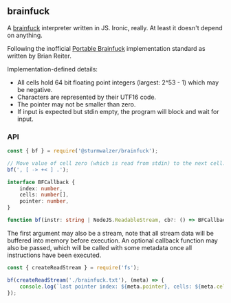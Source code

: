 ## brainfuck

A [brainfuck](http://www.muppetlabs.com/~breadbox/bf/) interpreter written in JS. Ironic, really. At least it doesn't depend on anything.

Following the inofficial [Portable Brainfuck](http://www.muppetlabs.com/~breadbox/bf/standards.html) implementation standard as written by Brian Reiter.

Implementation-defined details:
- All cells hold 64 bit floating point integers (largest: 2^53 - 1) which may be negative.
- Characters are represented by their UTF16 code.
- The pointer may not be smaller than zero.
- If input is expected but stdin empty, the program will block and wait for input.

### API

```javascript
const { bf } = require('@sturmwalzer/brainfuck');

// Move value of cell zero (which is read from stdin) to the next cell.
bf(', [ -> +< ] .');
```

```typescript
interface BFCallback {
    index: number,
    cells: number[],
    pointer: number,
}

function bf(instr: string | NodeJS.ReadableStream, cb?: () => BFCallback)
```

The first argument may also be a stream, note that all stream data will be buffered into memory before execution. An optional callback function may also be passed, which will be called with some metadata once all instructions have been executed.

```javascript
const { createReadStream } = require('fs');

bf(createReadStream('./brainfuck.txt'), (meta) => {
    console.log(`last pointer index: ${meta.pointer}, cells: ${meta.cells}`);
});
```